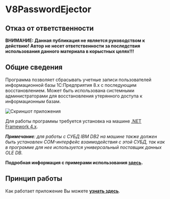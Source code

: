 # V8PasswordEjector

## Отказ от ответственности

**ВНИМАНИЕ: Данная публикация не является руководством к действию! Автор не несет ответственности за последствия использования данного материала в корыстных целях!!!**

## Общие сведения

Программа позволяет сбрасывать учетные записи пользователей информационной базы 1С:Предприятия 8.x с последующим восстановлением. Может быть использована системными администраторами для восстановления утерянного доступа к информационным базам.

![Скриншот приложения](http://www.develplatform.ru/media/8b338707-a31f-462c-9d46-392520e98291/utrGhA/DevelPlatform/OneC/Development/Applications/C%D0%B1%D1%80%D0%BE%D1%81%20%D0%B8%20%D0%B2%D0%BE%D1%81%D1%81%D1%82%D0%B0%D0%BD%D0%BE%D0%B2%D0%BB%D0%B5%D0%BD%D0%B8%D1%8F%20%D1%83%D1%87%D0%B5%D1%82%D0%BD%D1%8B%D1%85%20%D0%B7%D0%B0%D0%BF%D0%B8%D1%81%D0%B5%D0%B9%20%D0%B8%D0%BD%D1%84%D0%BE%D1%80%D0%BC%D0%B0%D1%86%D0%B8%D0%BE%D0%BD%D0%BD%D0%BE%D0%B9%20%D0%B1%D0%B0%D0%B7%D1%8B%20%D0%B4%D0%BB%D1%8F%201%D0%A1%20%D0%9F%D1%80%D0%B5%D0%B4%D0%BF%D1%80%D0%B8%D1%8F%D1%82%D0%B8%D1%8F%208.x/%D0%93%D0%BB%D0%B0%D0%B2%D0%BD%D0%BE%D0%B5%20%D0%BE%D0%BA%D0%BD%D0%BE%20%D0%BF%D1%80%D0%BE%D0%B3%D1%80%D0%B0%D0%BC%D0%BC%D1%8B.png)

Для работы программы требуется установка на машине [.NET Framework 4.x](http://www.microsoft.com/ru-ru/download/details.aspx?id=30653).
 
_**Примечание**: для работы с СУБД IBM DB2 на машине также должен быть установлен COM-интерфейс взаимодействия с этой СУБД, так как в программе для нее используется универсальный поставщик данных OLE DB._

**Подробная информация с примерами использования [здесь](http://develplatform.ru/OneC/Development/Applications/Reset1CAccounts).**

## Принцип работы

Как работает приложение Вы можете **[узнать здесь](http://www.develplatform.ru/OneC/Stream/OneCBlog/2012/12/07/%D0%92%D1%85%D0%BE%D0%B4-%D0%B1%D0%B5%D0%B7-%D0%BF%D1%80%D0%B8%D0%B3%D0%BB%D0%B0%D1%88%D0%B5%D0%BD%D0%B8%D1%8F)**.
